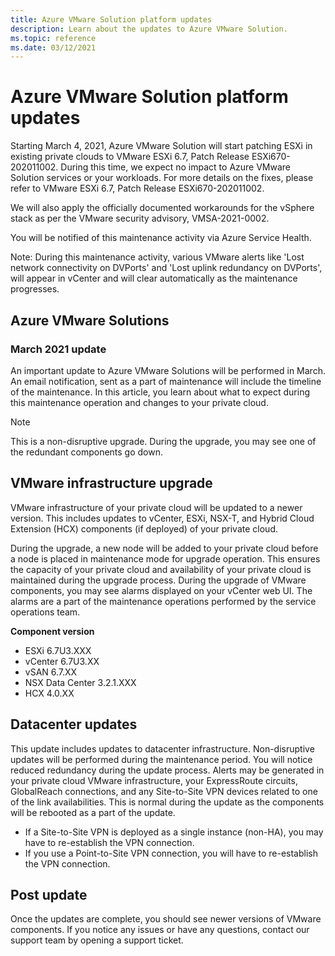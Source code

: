 ```yaml
---
title: Azure VMware Solution platform updates
description: Learn about the updates to Azure VMware Solution.
ms.topic: reference
ms.date: 03/12/2021
---
```


# Azure VMware Solution platform updates
Starting March 4, 2021, Azure VMware Solution will start patching ESXi in existing private clouds to VMware ESXi 6.7, Patch Release ESXi670-202011002. During this time, we expect no impact to Azure VMware Solution services or your workloads. For more details on the fixes, please refer to VMware ESXi 6.7, Patch Release ESXi670-202011002. 

We will also apply the officially documented workarounds for the vSphere stack as per the VMware security advisory, VMSA-2021-0002.

You will be notified of this maintenance activity via Azure Service Health.

Note: During this maintenance activity, various VMware alerts like 'Lost network connectivity on DVPorts' and 'Lost uplink redundancy on DVPorts', will appear in vCenter and will clear automatically as the maintenance progresses.



## Azure VMware Solutions

### March  2021 update 

An important update to Azure VMware Solutions will be performed in March. An email notification, sent as a part of maintenance will include the timeline of the maintenance. In this article, you learn about what to expect during this maintenance operation and changes to your private cloud.

>[!NOTE]
>This is a non-disruptive upgrade. During the upgrade, you may see one of the redundant components go down.

## VMware infrastructure upgrade
VMware infrastructure of your private cloud will be updated to a newer version. This includes updates to vCenter, ESXi, NSX-T, and Hybrid Cloud Extension (HCX) components (if deployed) of your private cloud.

During the upgrade, a new node will be added to your private cloud before a node is placed in maintenance mode for upgrade operation. This ensures the capacity of your private cloud and availability of your private cloud is maintained during the upgrade process. During the upgrade of VMware components, you may see alarms displayed on your vCenter web UI. The alarms are a part of the maintenance operations performed by the service operations team.

**Component version**
- ESXi 6.7U3.XXX
- vCenter 6.7U3.XX
- vSAN 6.7.XX
- NSX Data Center 3.2.1.XXX
- HCX 4.0.XX

## Datacenter updates
This update includes updates to datacenter infrastructure. Non-disruptive updates will be performed during the maintenance period. You will notice reduced redundancy during the update process. Alerts may be generated in your private cloud VMware infrastructure, your ExpressRoute circuits, GlobalReach connections, and any Site-to-Site VPN devices related to one of the link availabilities. This is normal during the update as the components will be rebooted as a part of the update.

- If a Site-to-Site VPN is deployed as a single instance (non-HA), you may have to re-establish the VPN connection.
- If you use a Point-to-Site VPN connection, you will have to re-establish the VPN connection.

## Post update
Once the updates are complete, you should see newer versions of VMware components. If you notice any issues or have any questions, contact our support team by opening a support ticket.



